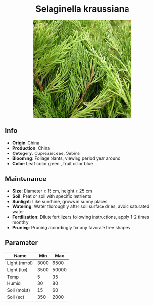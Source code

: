 <h1 align='center'>Selaginella kraussiana</h1>
<p align="center">
    <img 
        align='center'
        width='320'
        src="../images/selaginella kraussiana.png" 
        alt='Selaginella kraussiana' />
</p>

## Info

 - **Origin**: China
 - **Production**: China
 - **Category**: Cupressaceae, Sabina
 - **Blooming**: Foliage plants, viewing period year around
 - **Color**: Leaf color green , fruit color blue

## Maintenance

 - **Size**: Diameter ≥ 15 cm, height ≥ 25 cm
 - **Soil**: Peat or soil with specific nutrients
 - **Sunlight**: Like sunshine, grows in sunny places
 - **Watering**: Water thoroughly after soil surface dries, avoid saturated water
 - **Fertilization**: Dilute fertilizers following instructions, apply 1-2 times monthly
 - **Pruning**: Pruning accordingly for any favorate tree shapes

## Parameter

| Name         | Min  | Max   |
|--------------|------|-------|
| Light (mmol) | 3000 | 6500  |
| Light (lux)  | 3500 | 50000 |
| Temp         | 5    | 35    |
| Humid        | 30   | 80    |
| Soil (moist) | 15   | 60    |
| Soil (ec)    | 350  | 2000  |